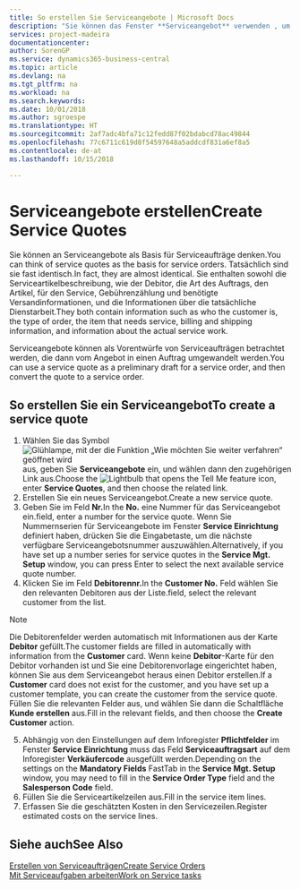 ```yaml
---
title: So erstellen Sie Serviceangebote | Microsoft Docs
description: "Sie können das Fenster **Serviceangebot** verwenden , um Belege zu erstellen, in die Sie Informationen über den Service (Reparatur und Wartung) von Serviceartikeln auf Kundenanfrage eingeben. Serviceangebote können als Vorentwürfe von Serviceaufträgen betrachtet werden, die dann vom Angebot in einen Auftrag umgewandelt werden."
services: project-madeira
documentationcenter: 
author: SorenGP
ms.service: dynamics365-business-central
ms.topic: article
ms.devlang: na
ms.tgt_pltfrm: na
ms.workload: na
ms.search.keywords: 
ms.date: 10/01/2018
ms.author: sgroespe
ms.translationtype: HT
ms.sourcegitcommit: 2af7adc4bfa71c12fedd87f02bdabcd78ac49844
ms.openlocfilehash: 77c6711c619d8f54597648a5addcdf831a6ef8a5
ms.contentlocale: de-at
ms.lasthandoff: 10/15/2018

---
```

# <a name="create-service-quotes"></a><span data-ttu-id="c6bff-104">Serviceangebote erstellen</span><span class="sxs-lookup"><span data-stu-id="c6bff-104">Create Service Quotes</span></span>
<span data-ttu-id="c6bff-105">Sie können an Serviceangebote als Basis für Serviceaufträge denken.</span><span class="sxs-lookup"><span data-stu-id="c6bff-105">You can think of service quotes as the basis for service orders.</span></span> <span data-ttu-id="c6bff-106">Tatsächlich sind sie fast identisch.</span><span class="sxs-lookup"><span data-stu-id="c6bff-106">In fact, they are almost identical.</span></span> <span data-ttu-id="c6bff-107">Sie enthalten sowohl die Serviceartikelbeschreibung, wie der Debitor, die Art des Auftrags, den Artikel, für den Service, Gebührenzählung und benötigte Versandinformationen, und die Informationen über die tatsächliche Dienstarbeit.</span><span class="sxs-lookup"><span data-stu-id="c6bff-107">They both contain information such as who the customer is, the type of order, the item that needs service, billing and shipping information, and information about the actual service work.</span></span>
 
<span data-ttu-id="c6bff-108">Serviceangebote können als Vorentwürfe von Serviceaufträgen betrachtet werden, die dann vom Angebot in einen Auftrag umgewandelt werden.</span><span class="sxs-lookup"><span data-stu-id="c6bff-108">You can use a service quote as a preliminary draft for a service order, and then convert the quote to a service order.</span></span>  
  
## <a name="to-create-a-service-quote"></a><span data-ttu-id="c6bff-109">So erstellen Sie ein Serviceangebot</span><span class="sxs-lookup"><span data-stu-id="c6bff-109">To create a service quote</span></span>  
1. <span data-ttu-id="c6bff-110">Wählen Sie das Symbol ![Glühlampe, mit der die Funktion „Wie möchten Sie weiter verfahren“ geöffnet wird](media/ui-search/search_small.png "Wie möchten Sie weiter verfahren?") aus, geben Sie **Serviceangebote** ein, und wählen dann den zugehörigen Link aus.</span><span class="sxs-lookup"><span data-stu-id="c6bff-110">Choose the ![Lightbulb that opens the Tell Me feature](media/ui-search/search_small.png "Tell me what you want to do") icon, enter **Service Quotes**, and then choose the related link.</span></span>  
2. <span data-ttu-id="c6bff-111">Erstellen Sie ein neues Serviceangebot.</span><span class="sxs-lookup"><span data-stu-id="c6bff-111">Create a new service quote.</span></span>  
3. <span data-ttu-id="c6bff-112">Geben Sie im Feld **Nr.**</span><span class="sxs-lookup"><span data-stu-id="c6bff-112">In the **No.**</span></span> <span data-ttu-id="c6bff-113">eine Nummer für das Serviceangebot ein.</span><span class="sxs-lookup"><span data-stu-id="c6bff-113">field, enter a number for the service quote.</span></span> <span data-ttu-id="c6bff-114">Wenn Sie Nummernserien für Serviceangebote im Fenster **Service Einrichtung** definiert haben, drücken Sie die Eingabetaste, um die nächste verfügbare Serviceangebotsnummer auszuwählen.</span><span class="sxs-lookup"><span data-stu-id="c6bff-114">Alternatively, if you have set up a number series for service quotes in the **Service Mgt. Setup** window, you can press Enter to select the next available service quote number.</span></span>  
4. <span data-ttu-id="c6bff-115">Klicken Sie im Feld **Debitorennr.**</span><span class="sxs-lookup"><span data-stu-id="c6bff-115">In the **Customer No.**</span></span>  <span data-ttu-id="c6bff-116">Feld wählen Sie den relevanten Debitoren aus der Liste.</span><span class="sxs-lookup"><span data-stu-id="c6bff-116">field, select the relevant customer from the list.</span></span>  

  > [!Note]  
  >  <span data-ttu-id="c6bff-117">Die Debitorenfelder werden automatisch mit Informationen aus der Karte **Debitor** gefüllt.</span><span class="sxs-lookup"><span data-stu-id="c6bff-117">The customer fields are filled in automatically with information from the **Customer** card.</span></span> <span data-ttu-id="c6bff-118">Wenn keine **Debitor**-Karte für den Debitor vorhanden ist und Sie eine Debitorenvorlage eingerichtet haben, können Sie aus dem Serviceangebot heraus einen Debitor erstellen.</span><span class="sxs-lookup"><span data-stu-id="c6bff-118">If a **Customer** card does not exist for the customer, and you have set up a customer template, you can create the customer from the service quote.</span></span> <span data-ttu-id="c6bff-119">Füllen Sie die relevanten Felder aus, und wählen Sie dann die Schaltfläche **Kunde erstellen** aus.</span><span class="sxs-lookup"><span data-stu-id="c6bff-119">Fill in the relevant fields, and then choose the **Create Customer** action.</span></span>  
  
5. <span data-ttu-id="c6bff-120">Abhängig von den Einstellungen auf dem Inforegister **Pflichtfelder** im Fenster  **Service Einrichtung** muss das Feld **Serviceauftragsart** auf dem Inforegister **Verkäufercode** ausgefüllt werden.</span><span class="sxs-lookup"><span data-stu-id="c6bff-120">Depending on the settings on the **Mandatory Fields** FastTab in the **Service Mgt. Setup** window, you may need to fill in the **Service Order Type** field and the **Salesperson Code** field.</span></span>  
6. <span data-ttu-id="c6bff-121">Füllen Sie die Serviceartikelzeilen aus.</span><span class="sxs-lookup"><span data-stu-id="c6bff-121">Fill in the service item lines.</span></span>  
7. <span data-ttu-id="c6bff-122">Erfassen Sie die geschätzten Kosten in den Servicezeilen.</span><span class="sxs-lookup"><span data-stu-id="c6bff-122">Register estimated costs on the service lines.</span></span>  
  
## <a name="see-also"></a><span data-ttu-id="c6bff-123">Siehe auch</span><span class="sxs-lookup"><span data-stu-id="c6bff-123">See Also</span></span>  
[<span data-ttu-id="c6bff-124">Erstellen von Serviceaufträgen</span><span class="sxs-lookup"><span data-stu-id="c6bff-124">Create Service Orders</span></span>](service-how-to-create-service-orders.md)  
[<span data-ttu-id="c6bff-125">Mit Serviceaufgaben arbeiten</span><span class="sxs-lookup"><span data-stu-id="c6bff-125">Work on Service tasks</span></span>](service-how-to-work-on-service-tasks.md)  

 
